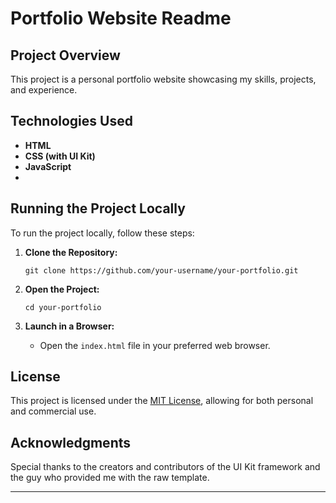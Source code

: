 # Portfolio Website Readme

## Project Overview

This project is a personal portfolio website showcasing my skills, projects, and experience.

## Technologies Used

- **HTML** 
- **CSS (with UI Kit)** 
- **JavaScript**
- 
## Running the Project Locally

To run the project locally, follow these steps:

1. **Clone the Repository:**
   ```
   git clone https://github.com/your-username/your-portfolio.git
   ```

2. **Open the Project:**
   ```
   cd your-portfolio
   ```

3. **Launch in a Browser:**
   - Open the `index.html` file in your preferred web browser.


## License

This project is licensed under the [MIT License](LICENSE), allowing for both personal and commercial use.

## Acknowledgments

Special thanks to the creators and contributors of the UI Kit framework and the guy who provided me with the raw template.

---
